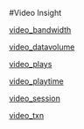 #Video Insight

[video_bandwidth](../video-insight/video_bandwidth.md)
[video_datavolume](../video-insight/video_datavolume.md)
[video_plays](../video-insight/video_plays.md)
[video_playtime](../video-insight/video_playtime.md)
[video_session](../video-insight/video_session.md)
[video_txn](../video-insight/video_txn.md)


